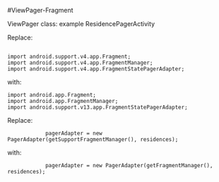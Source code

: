 #ViewPager-Fragment

ViewPager class: example ResidencePagerActivity

Replace:

```

import android.support.v4.app.Fragment;
import android.support.v4.app.FragmentManager;
import android.support.v4.app.FragmentStatePagerAdapter;
```

with:

```
import android.app.Fragment;
import android.app.FragmentManager;
import android.support.v13.app.FragmentStatePagerAdapter;
```

Replace:

```
            pagerAdapter = new PagerAdapter(getSupportFragmentManager(), residences);

```

with:

```
            pagerAdapter = new PagerAdapter(getFragmentManager(), residences);

```